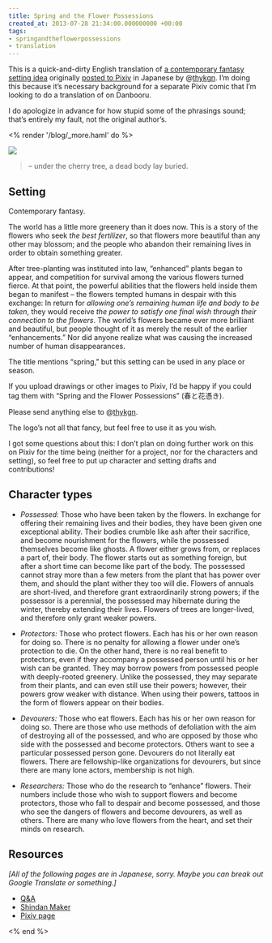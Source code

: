 ```yaml
---
title: Spring and the Flower Possessions
created_at: 2013-07-28 21:34:00.000000000 +00:00
tags:
- springandtheflowerpossessions
- translation
---
```


This is a quick-and-dirty English translation of [a contemporary fantasy
setting idea](http://hanatuki.syoyu.net/Entry/1/) originally [posted to
Pixiv](http://www.pixiv.net/member_illust.php?illust_id=33998060&mode=medium)
in Japanese by @[thykgn](https://twitter.com/thykgn). I’m doing this
because it’s necessary background for a separate Pixiv comic that I’m
looking to do a translation of on Danbooru.

I do apologize in advance for how stupid some of the phrasings sound;
that’s entirely my fault, not the original author’s.

<% render '/blog/_more.haml' do %>

[![](/blog/media/tumblr_inline_mqo0lclvsn1qz4rgp.png)](http://twitpic.com/cij74t)

> – under the cherry tree, a dead body lay buried.

## Setting

Contemporary fantasy.

The world has a little more greenery than it does now. This is a story
of the flowers who seek *the best fertilizer*, so that flowers more
beautiful than any other may blossom; and the people who abandon their
remaining lives in order to obtain something greater.

After tree-planting was instituted into law, “enhanced” plants began to
appear, and competition for survival among the various flowers turned
fierce. At that point, the powerful abilities that the flowers held
inside them began to manifest – the flowers tempted humans in despair
with this exchange: In return for *allowing one’s remaining human life
and body to be taken*, they would receive *the power to satisfy one
final wish through their connection to the flowers*. The world’s flowers
became ever more brilliant and beautiful, but people thought of it as
merely the result of the earlier “enhancements.” Nor did anyone realize
what was causing the increased number of human disappearances.

The title mentions “spring,” but this setting can be used in any place
or season.

If you upload drawings or other images to Pixiv, I’d be happy if you
could tag them with “Spring and the Flower Possessions”
(<span lang="ja">春と花憑き</span>).

Please send anything else to @[thykgn](https://twitter.com/thykgn).

The logo’s not all that fancy, but feel free to use it as you wish.

I got some questions about this: I don’t plan on doing further work on
this on Pixiv for the time being (neither for a project, nor for the
characters and setting), so feel free to put up character and setting
drafts and contributions!

## Character types

-   *Possessed:* Those who have been taken by the flowers. In exchange
    for offering their remaining lives and their bodies, they have been
    given one exceptional ability. Their bodies crumble like ash after
    their sacrifice, and become nourishment for the flowers, while the
    possessed themselves become like ghosts. A flower either grows from,
    or replaces a part of, their body. The flower starts out as
    something foreign, but after a short time can become like part of
    the body. The possessed cannot stray more than a few meters from the
    plant that has power over them, and should the plant wither they too
    will die. Flowers of annuals are short-lived, and therefore grant
    extraordinarily strong powers; if the possessor is a perennial, the
    possessed may hibernate during the winter, thereby extending their
    lives. Flowers of trees are longer-lived, and therefore only grant
    weaker powers.

-   *Protectors:* Those who protect flowers. Each has his or her own
    reason for doing so. There is no penalty for allowing a flower under
    one’s protection to die. On the other hand, there is no real benefit
    to protectors, even if they accompany a possessed person until his
    or her wish can be granted. They may borrow powers from possessed
    people with deeply-rooted greenery. Unlike the possessed, they may
    separate from their plants, and can even still use their powers;
    however, their powers grow weaker with distance. When using their
    powers, tattoos in the form of flowers appear on their bodies.

-   *Devourers:* Those who eat flowers. Each has his or her own reason
    for doing so. There are those who use methods of defoliation with
    the aim of destroying all of the possessed, and who are opposed by
    those who side with the possessed and become protectors. Others want
    to see a particular possessed person gone. Devourers do not
    literally eat flowers. There are fellowship-like organizations for
    devourers, but since there are many lone actors, membership is not
    high.

-   *Researchers:* Those who do the research to “enhance” flowers. Their
    numbers include those who wish to support flowers and become
    protectors, those who fall to despair and become possessed, and
    those who see the dangers of flowers and become devourers, as well
    as others. There are many who love flowers from the heart, and set
    their minds on research.

## Resources

*\[All of the following pages are in Japanese, sorry. Maybe you can
break out Google Translate or something.\]*

-   [Q&A](http://hanatuki.syoyu.net/Entry/2/)
-   [Shindan Maker](http://shindanmaker.com/322666)
-   [Pixiv
    page](http://www.pixiv.net/member_illust.php?illust_id=33998060&mode=medium)

<% end %>
